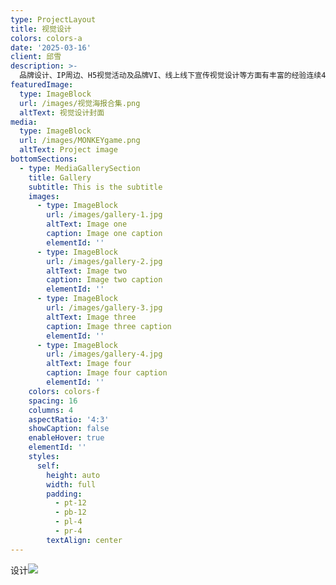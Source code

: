 ```yaml
---
type: ProjectLayout
title: 视觉设计
colors: colors-a
date: '2025-03-16'
client: 邱雪
description: >-
  品牌设计、IP周边、H5视觉活动及品牌VI、线上线下宣传视觉设计等方面有丰富的经验连续4年主导MWC通信展展台设计，获通信大会「最受品牌欢迎奖」，品牌搜索指数提升300%
featuredImage:
  type: ImageBlock
  url: /images/视觉海报合集.png
  altText: 视觉设计封面
media:
  type: ImageBlock
  url: /images/MONKEYgame.png
  altText: Project image
bottomSections:
  - type: MediaGallerySection
    title: Gallery
    subtitle: This is the subtitle
    images:
      - type: ImageBlock
        url: /images/gallery-1.jpg
        altText: Image one
        caption: Image one caption
        elementId: ''
      - type: ImageBlock
        url: /images/gallery-2.jpg
        altText: Image two
        caption: Image two caption
        elementId: ''
      - type: ImageBlock
        url: /images/gallery-3.jpg
        altText: Image three
        caption: Image three caption
        elementId: ''
      - type: ImageBlock
        url: /images/gallery-4.jpg
        altText: Image four
        caption: Image four caption
        elementId: ''
    colors: colors-f
    spacing: 16
    columns: 4
    aspectRatio: '4:3'
    showCaption: false
    enableHover: true
    elementId: ''
    styles:
      self:
        height: auto
        width: full
        padding:
          - pt-12
          - pb-12
          - pl-4
          - pr-4
        textAlign: center
---
```

设计![](/images/MONKEYgame.png)
